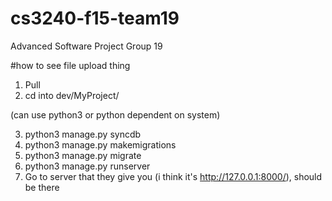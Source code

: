 # cs3240-f15-team19
Advanced Software Project Group 19

#how to see file upload thing
1. Pull
2. cd into dev/MyProject/

(can use python3 or python dependent on system)

3. python3 manage.py syncdb
4. python3 manage.py makemigrations
5. python3 manage.py migrate
6. python3 manage.py runserver
7. Go to server that they give you (i think it's http://127.0.0.1:8000/), should be there
